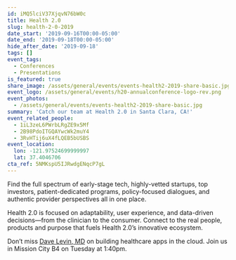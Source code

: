 ```yaml
---
id: iMQ5lciV37XjqvN76bW0c
title: Health 2.0
slug: health-2-0-2019
date_start: '2019-09-16T00:00-05:00'
date_end: '2019-09-18T00:00-05:00'
hide_after_date: '2019-09-18'
tags: []
event_tags:
  - Conferences
  - Presentations
is_featured: true
share_image: /assets/general/events/events-health2-2019-share-basic.jpg
event_logo: /assets/general/events/h20-annualconference-logo-rev.png
event_photos:
  - /assets/general/events/events-health2-2019-share-basic.jpg
summary: 'Catch our team at Health 2.0 in Santa Clara, CA!'
event_related_people:
  - 1iL3zeL6PWrbLRgZE9x5Mf
  - 2B98PdoITGQAYwcWk2muY4
  - 3RvHTij6uX4fLQEB5bUSBS
event_location:
  lon: -121.97524699999997
  lat: 37.4046706
cta_ref: 5NMKspU5IJRwdgENqcP7gL
---
```

Find the full spectrum of early-stage tech, highly-vetted startups, top investors, patient-dedicated programs, policy-focused dialogues, and authentic provider perspectives all in one place.

Health 2.0 is focused on adaptability, user experience, and data-driven decisions—from the clinician to the consumer. Connect to the real people, products and purpose that fuels Health 2.0’s innovative ecosystem.

Don’t miss [Dave Levin, MD](https://datica.com/about/dave-levin/) on building healthcare apps in the cloud. Join us in Mission City B4 on Tuesday at 1:40pm.
  